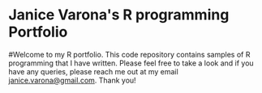 # Janice Varona's R programming Portfolio

#Welcome to my R portfolio. This code repository contains samples of R programming that I have written. Please feel free to take a look and if you have any queries, please reach me out at my email janice.varona@gmail.com. Thank you!
